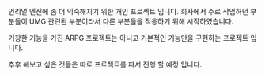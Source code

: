 
언리얼 엔진에 좀 더 익숙해지기 위한 개인 프로젝트 입니다.
회사에서 주로 작업하던 부분들이 UMG 관련된 부분이라서 다른 부분들을 적응하기 위해 시작하였습니다.

거창한 기능을 가진 ARPG 프로젝트는 아니고 기본적인 기능만을 구현하는 프로젝트 입니다.

추후 해보고 싶은 것들은 따로 프로젝트를 파서 진행 할 예정 입니다.
